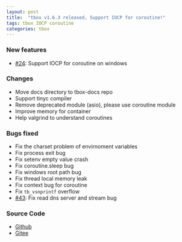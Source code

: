 ```yaml
---
layout: post
title:  "tbox v1.6.3 released, Support IOCP for coroutine!"
tags: tbox IOCP coroutine
categories: tbox
---
```


### New features

* [#24](https://github.com/tboox/tbox/issues/24): Support IOCP for coroutine on windows

### Changes

* Move docs directory to tbox-docs repo
* Support tinyc compiler
* Remove deprecated module (asio), please use coroutine module
* Improve memory for container
* Help valgrind to understand coroutines

### Bugs fixed

* Fix the charset problem of envirnoment variables
* Fix process exit bug
* Fix setenv empty value crash 
* Fix coroutine.sleep bug
* Fix windows root path bug 
* Fix thread local memory leak
* Fix context bug for coroutine
* Fix `tb_vsnprintf` overflow 
* [#43](https://github.com/tboox/tbox/issues/43): Fix read dns server and stream bug

### Source Code

* [Github](https://github.com/tboox/tbox)
* [Gitee](https://gitee.com/tboox/tbox)

